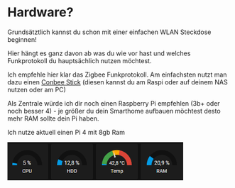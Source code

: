 # Hardware?

Grundsätztlich kannst du schon mit einer einfachen WLAN Steckdose beginnen!



Hier hängt es ganz davon ab was du wie vor hast und welches Funkprotokoll du hauptsächlich nutzen möchtest.

Ich empfehle hier klar das Zigbee Funkprotokoll. Am einfachsten nutzt man dazu einen [Conbee Stick](https://amzn.to/3KMseKw) (diesen kannst du am Raspi oder auf deinem NAS nutzen oder am PC)

Als Zentrale würde ich dir noch einen Raspberry Pi empfehlen (3b+ oder noch besser 4) - je größer du dein Smarthome aufbauen möchtest desto mehr RAM sollte dein Pi haben.&#x20;

Ich nutze aktuell einen Pi 4 mit 8gb Ram&#x20;

<img src="../../.gitbook/assets/image (9).png" alt="" data-size="original">
